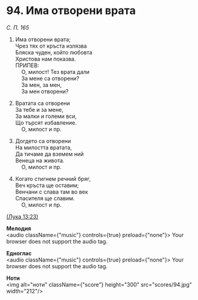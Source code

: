 # 94. Има отворени врата  

*С. П. 165*  

1. Има отворени врата;  
Чрез тях от кръста излязва  
Бляска чуден, който любовта  
Христова нам показва.  
ПРИПЕВ:  
    О, милост! Тез врата дали  
    За мене са отворени?  
    За мен, за мен,  
    За мен отворени?  

2. Вратата са отворени  
За тебе и за мене,  
За малки и големи вси,  
Що търсят избавление.  
    О, милост и пр.  

3. Догдето са отворени  
На милостта вратата,  
Да тичаме да вземем ний  
Венеца на живота.  
    О, милост и пр.  

4. Когато стигнем речний бряг,  
Веч кръста ще оставим;  
Венчани с слава там во век  
Спасителя ще славим.  
    О, милост и пр.  

[(Лука 13:23)](http://biblia.bg/index.php?k=42&g=13&s=23)  

__Мелодия__  
<audio className={"music"} controls={true} preload={"none"}><source src="mp3/94.mp3" type="audio/mpeg"/>
Your browser does not support the audio tag.
</audio>  

__Едноглас__  
<audio className={"music"} controls={true} preload={"none"}><source src="transp/94.mp3" type="audio/mpeg"/>
Your browser does not support the audio tag.
</audio>  

__Ноти__  
<img alt="ноти" className={"score"} height="300" src="scores/94.jpg" width="212"/>
